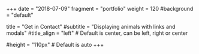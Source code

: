 +++ 
date = "2018-07-09"
fragment = "portfolio"
weight = 120
#background = "default"

title = "Get in Contact"
#subtitle = "Displaying animals with links and modals"
#title_align = "left" # Default is center, can be left, right or center

#height = "110px" # Default is auto
+++
